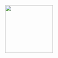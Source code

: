 <div align="center">
<!--<h1>Hi there, I'm Kristoffer👋</h1>--->
</br>
</br>

<!-- Stats --->
<!--<h2>Stats</h2>-->

<!-- &theme=dark --->
<p align="center">
  <a href="https://github.com/Kongstad-Dev">
    <!--<img height="150em" src="https://github-readme-stats-six-ruby-41.vercel.app/api?username=Kongstad-Dev&show_icons=true&hide=stars,issues,contribs&include_all_commits=true&count_private=true&hide_border=true&theme=github_dark_dimmed"/> --->
  </a>
  <a href="https://github.com/Kongstad-Dev">
    <img height="150em" src="https://github-readme-stats-six-ruby-41.vercel.app/api/top-langs/?username=Kongstad-Dev&layout=compact&hide_border=true&theme=github_dark_dimmed&exclude_repo=github-readme-stats,p1_recipe_recommender_fork&langs_count=20&hide=Makefile,Cmake,Shell,Dockerfile"/>
  </a>
  <!--
  <a href="https://github.com/Kongstad-Dev">
    <img height="150em" src="https://streak-stats.demolab.com?user=Kongstad-Dev&hide_border=true&theme=github_dark_dimmed"/>
  </a>
  -->
</p>

</br>
</br>





</div>
